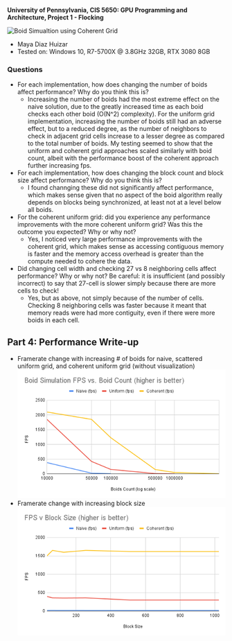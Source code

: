 **University of Pennsylvania, CIS 5650: GPU Programming and Architecture,
Project 1 - Flocking**

![Boid Simualtion using Coherent Grid](images/ffff.gif)

* Maya Diaz Huizar
* Tested on: Windows 10, R7-5700X @ 3.8GHz 32GB, RTX 3080 8GB


### Questions
* For each implementation, how does changing the number of boids affect
performance? Why do you think this is?
    * Increasing the number of boids had the most extreme effect on the naive solution, due to the greatly increased time as each boid checks each other boid (O(N^2) complexity). For the uniform grid implementation, increasing the number of boids still had an adverse effect, but to a reduced degree, as the number of neighbors to check in adjacent grid cells increase to a lesser degree as compared to the total number of boids. My testing seemed to show that the uniform and coherent grid approaches scaled similarly with boid count, albeit with the performance boost of the coherent approach further increasing fps.
* For each implementation, how does changing the block count and block size
affect performance? Why do you think this is?
    * I found channging these did not significantly affect performance, which makes sense given that no aspect of the boid algorithm really depends on blocks being synchronized, at least not at a level below all boids. 
* For the coherent uniform grid: did you experience any performance improvements
with the more coherent uniform grid? Was this the outcome you expected?
Why or why not?
    * Yes, I noticed very large performance improvements with the coherent grid, which makes sense as accessing contiguous memory is faster and the memory access overhead is greater than the compute needed to cohere the data. 
* Did changing cell width and checking 27 vs 8 neighboring cells affect performance?
Why or why not? Be careful: it is insufficient (and possibly incorrect) to say
that 27-cell is slower simply because there are more cells to check!
    * Yes, but as above, not simply because of the number of cells. Checking 8 neighboring cells was faster because it meant that memory reads were had more contiguity, even if there were more boids in each cell. 

## Part 4: Performance Write-up
- Framerate change with increasing # of boids for naive, scattered uniform grid, and coherent uniform grid (without visualization)
     ![Perforamnce](images/boid.png)
- Framerate change with increasing block size
   ![Perforamnce](images/fp.png)
